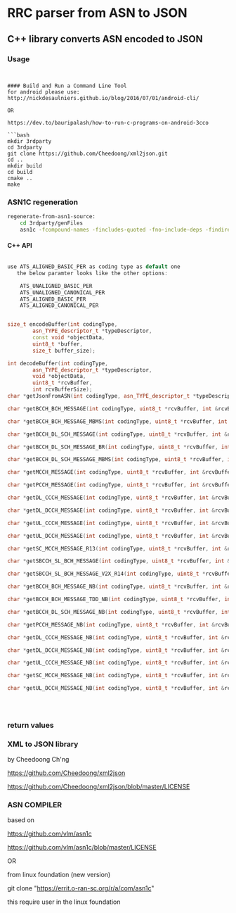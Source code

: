 RRC parser from ASN to JSON
========

## C++ library converts ASN encoded to JSON

### Usage

   ```


#### Build and Run a Command Line Tool
for android please use: 
http://nickdesaulniers.github.io/blog/2016/07/01/android-cli/

OR

https://dev.to/bauripalash/how-to-run-c-programs-on-android-3cco

```bash
mkdir 3rdparty
cd 3rdparty
git clone https://github.com/Cheedoong/xml2json.git
cd ..
mkdir build
cd build
cmake ..
make
```
### ASN1C regeneration
```bash
regenerate-from-asn1-source:
    cd 3rdparty/genFiles
	asn1c -fcompound-names -fincludes-quoted -fno-include-deps -findirect-choice -gen-PER -no-gen-OER -D. ../asnFiles/36331-f60-ASNfunctions.asn
```
	

#### C++ API
```C++

use ATS_ALIGNED_BASIC_PER as coding type as default one 
   the below paramter looks like the other options:

    ATS_UNALIGNED_BASIC_PER
    ATS_UNALIGNED_CANONICAL_PER
    ATS_ALIGNED_BASIC_PER
    ATS_ALIGNED_CANONICAL_PER


size_t encodeBuffer(int codingType,
        asn_TYPE_descriptor_t *typeDescriptor,
        const void *objectData,
        uint8_t *buffer,
        size_t buffer_size);

int decodeBuffer(int codingType,
        asn_TYPE_descriptor_t *typeDescriptor,
        void *objectData,
        uint8_t *rcvBuffer,
        int rcvBufferSize);
char *getJsonFromASN(int codingType, asn_TYPE_descriptor_t *typeDescriptor, uint8_t *rcvBuffer, int &rcvBufferSize);

char *getBCCH_BCH_MESSAGE(int codingType, uint8_t *rcvBuffer, int &rcvBufferSize);

char *getBCCH_BCH_MESSAGE_MBMS(int codingType, uint8_t *rcvBuffer, int &rcvBufferSize);

char *getBCCH_DL_SCH_MESSAGE(int codingType, uint8_t *rcvBuffer, int &rcvBufferSize);

char *getBCCH_DL_SCH_MESSAGE_BR(int codingType, uint8_t *rcvBuffer, int &rcvBufferSize);

char *getBCCH_DL_SCH_MESSAGE_MBMS(int codingType, uint8_t *rcvBuffer, int &rcvBufferSize);

char *getMCCH_MESSAGE(int codingType, uint8_t *rcvBuffer, int &rcvBufferSize);

char *getPCCH_MESSAGE(int codingType, uint8_t *rcvBuffer, int &rcvBufferSize);

char *getDL_CCCH_MESSAGE(int codingType, uint8_t *rcvBuffer, int &rcvBufferSize);

char *getDL_DCCH_MESSAGE(int codingType, uint8_t *rcvBuffer, int &rcvBufferSize);

char *getUL_CCCH_MESSAGE(int codingType, uint8_t *rcvBuffer, int &rcvBufferSize);

char *getUL_DCCH_MESSAGE(int codingType, uint8_t *rcvBuffer, int &rcvBufferSize);

char *getSC_MCCH_MESSAGE_R13(int codingType, uint8_t *rcvBuffer, int &rcvBufferSize);

char *getSBCCH_SL_BCH_MESSAGE(int codingType, uint8_t *rcvBuffer, int &rcvBufferSize);

char *getSBCCH_SL_BCH_MESSAGE_V2X_R14(int codingType, uint8_t *rcvBuffer, int &rcvBufferSize);

char *getBCCH_BCH_MESSAGE_NB(int codingType, uint8_t *rcvBuffer, int &rcvBufferSize);

char *getBCCH_BCH_MESSAGE_TDD_NB(int codingType, uint8_t *rcvBuffer, int &rcvBufferSize);

char *getBCCH_DL_SCH_MESSAGE_NB(int codingType, uint8_t *rcvBuffer, int &rcvBufferSize);

char *getPCCH_MESSAGE_NB(int codingType, uint8_t *rcvBuffer, int &rcvBufferSize);

char *getDL_CCCH_MESSAGE_NB(int codingType, uint8_t *rcvBuffer, int &rcvBufferSize);

char *getDL_DCCH_MESSAGE_NB(int codingType, uint8_t *rcvBuffer, int &rcvBufferSize);

char *getUL_CCCH_MESSAGE_NB(int codingType, uint8_t *rcvBuffer, int &rcvBufferSize);

char *getSC_MCCH_MESSAGE_NB(int codingType, uint8_t *rcvBuffer, int &rcvBufferSize);

char *getUL_DCCH_MESSAGE_NB(int codingType, uint8_t *rcvBuffer, int &rcvBufferSize);


 
```

### return values
 
### XML to JSON library 
by Cheedoong Ch'ng

https://github.com/Cheedoong/xml2json

https://github.com/Cheedoong/xml2json/blob/master/LICENSE


### ASN COMPILER
based on

https://github.com/vlm/asn1c

https://github.com/vlm/asn1c/blob/master/LICENSE

OR

from linux foundation (new version)

git clone "https://errit.o-ran-sc.org/r/a/com/asn1c"

this require user in the linux foundation


 


